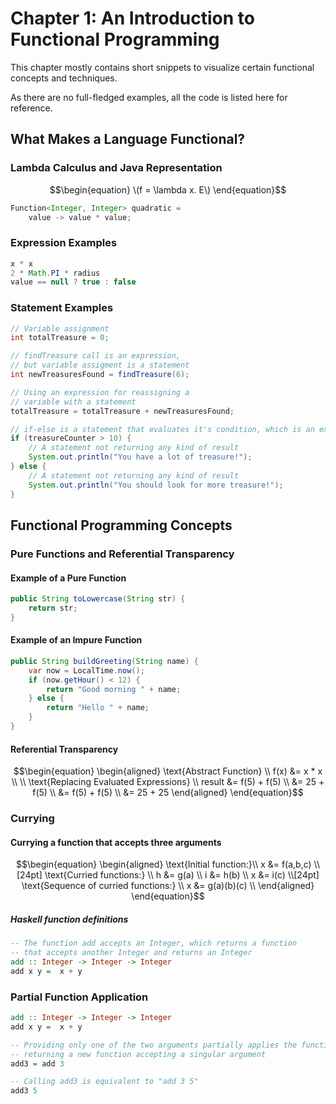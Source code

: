 # Chapter 1: An Introduction to Functional Programming

This chapter mostly contains short snippets to visualize certain functional concepts and techniques.

As there are no full-fledged examples, all the code is listed here for reference.

## What Makes a Language Functional?

### Lambda Calculus and Java Representation

```math
\begin{equation}
\(f = \lambda x. E\)
\end{equation}
```

```java
Function<Integer, Integer> quadratic =
    value -> value * value;
```

### Expression Examples

```java
x * x
2 * Math.PI * radius
value == null ? true : false
```

### Statement Examples

```java
// Variable assignment
int totalTreasure = 0;

// findTreasure call is an expression,
// but variable assigment is a statement
int newTreasuresFound = findTreasure(6);

// Using an expression for reassigning a
// variable with a statement
totalTreasure = totalTreasure + newTreasuresFound;

// if-else is a statement that evaluates it's condition, which is an expression
if (treasureCounter > 10) {
    // A statement not returning any kind of result
    System.out.println("You have a lot of treasure!");
} else {
    // A statement not returning any kind of result
    System.out.println("You should look for more treasure!");
}
```


## Functional Programming Concepts

### Pure Functions and Referential Transparency

#### Example of a Pure Function

```java
public String toLowercase(String str) {
    return str;
}
```

#### Example of an Impure Function

```java
public String buildGreeting(String name) {
    var now = LocalTime.now();
    if (now.getHour() < 12) {
        return "Good morning " + name;
    } else {
        return "Hello " + name;
    }
}
```

#### Referential Transparency

```math
\begin{equation}
\begin{aligned}
\text{Abstract Function} \\
f(x) &= x * x
\\
\\
\text{Replacing Evaluated Expressions} \\
    result &= f(5) + f(5) \\
    &= 25 + f(5) \\
    &= f(5) + f(5) \\
    &= 25 + 25
\end{aligned}
\end{equation}
```


### Currying

#### Currying a function that accepts three arguments

```math
\begin{equation}
\begin{aligned}
\text{Initial function:}\\
x &= f(a,b,c)
\\[24pt]
\text{Curried functions:} \\
h &= g(a)
\\
i &= h(b)
\\
x &= i(c)
\\[24pt]
\text{Sequence of curried functions:}
\\
x &= g(a)(b)(c)
\\
\end{aligned}
\end{equation}
```

##### Haskell function definitions

```haskell
-- The function add accepts an Integer, which returns a function
-- that accepts another Integer and returns an Integer
add :: Integer -> Integer -> Integer
add x y =  x + y
```


### Partial Function Application

```haskell
add :: Integer -> Integer -> Integer
add x y =  x + y

-- Providing only one of the two arguments partially applies the function,
-- returning a new function accepting a singular argument
add3 = add 3

-- Calling add3 is equivalent to "add 3 5"
add3 5
```
